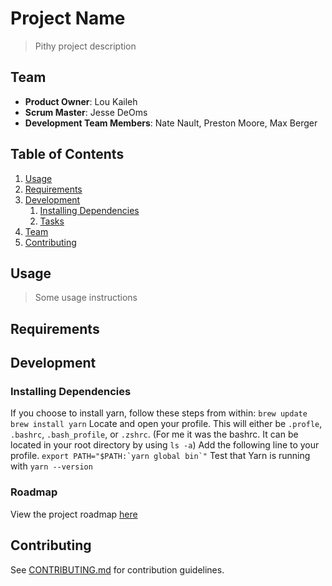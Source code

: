# Project Name

> Pithy project description

## Team

  - __Product Owner__: Lou Kaileh
  - __Scrum Master__: Jesse DeOms
  - __Development Team Members__: Nate Nault, Preston Moore, Max Berger

## Table of Contents

1. [Usage](#Usage)
1. [Requirements](#requirements)
1. [Development](#development)
    1. [Installing Dependencies](#installing-dependencies)
    1. [Tasks](#tasks)
1. [Team](#team)
1. [Contributing](#contributing)

## Usage

> Some usage instructions

## Requirements

## Development

### Installing Dependencies

If you choose to install yarn, follow these steps from within:
`brew update`
`brew install yarn`
Locate and open your profile. This will either be `.profle`, `.bashrc`, `.bash_profile`, or `.zshrc`. (For me it was the bashrc. It can be located in your root directory by using `ls -a`)
Add the following line to your profile.
``export PATH="$PATH:`yarn global bin`"``
Test that Yarn is running with `yarn --version`

### Roadmap

View the project roadmap [here](LINK_TO_PROJECT_ISSUES)


## Contributing

See [CONTRIBUTING.md](_CONTRIBUTING.md) for contribution guidelines.

